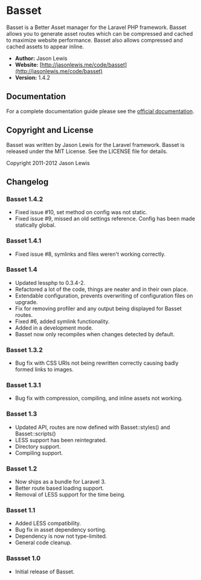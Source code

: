 # Basset

Basset is a Better Asset manager for the Laravel PHP framework. Basset allows you to generate asset routes which can be compressed and cached to maximize website performance. Basset also allows compressed and cached assets to appear inline.

- **Author:** Jason Lewis
- **Website:** [http://jasonlewis.me/code/basset](http://jasonlewis.me/code/basset)
- **Version:** 1.4.2

## Documentation
For a complete documentation guide please see the [official documentation](http://jasonlewis.me/code/basset/docs).

## Copyright and License
Basset was written by Jason Lewis for the Laravel framework.
Basset is released under the MIT License. See the LICENSE file for details.

Copyright 2011-2012 Jason Lewis

## Changelog

### Basset 1.4.2
- Fixed issue #10, set method on config was not static.
- Fixed issue #9, missed an old settings reference. Config has been made statically global.

### Basset 1.4.1
- Fixed issue #8, symlinks and files weren't working correctly.

### Basset 1.4
- Updated lessphp to 0.3.4-2.
- Refactored a lot of the code, things are neater and in their own place.
- Extendable configuration, prevents overwriting of configuration files on upgrade.
- Fix for removing profiler and any output being displayed for Basset routes.
- Fixed #6, added symlink functionality.
- Added in a development mode.
- Basset now only recompiles when changes detected by default.

### Basset 1.3.2
- Bug fix with CSS URIs not being rewritten correctly causing badly formed links to images.

### Basset 1.3.1
- Bug fix with compression, compiling, and inline assets not working.

### Basset 1.3
- Updated API, routes are now defined with Basset::styles() and Basset::scripts()
- LESS support has been reintegrated.
- Directory support.
- Compiling support.

### Basset 1.2
- Now ships as a bundle for Laravel 3.
- Better route based loading support.
- Removal of LESS support for the time being.

### Basset 1.1
- Added LESS compatibility.
- Bug fix in asset dependency sorting.
- Dependency is now not type-limited.
- General code cleanup.

### Bassset 1.0
- Initial release of Basset.